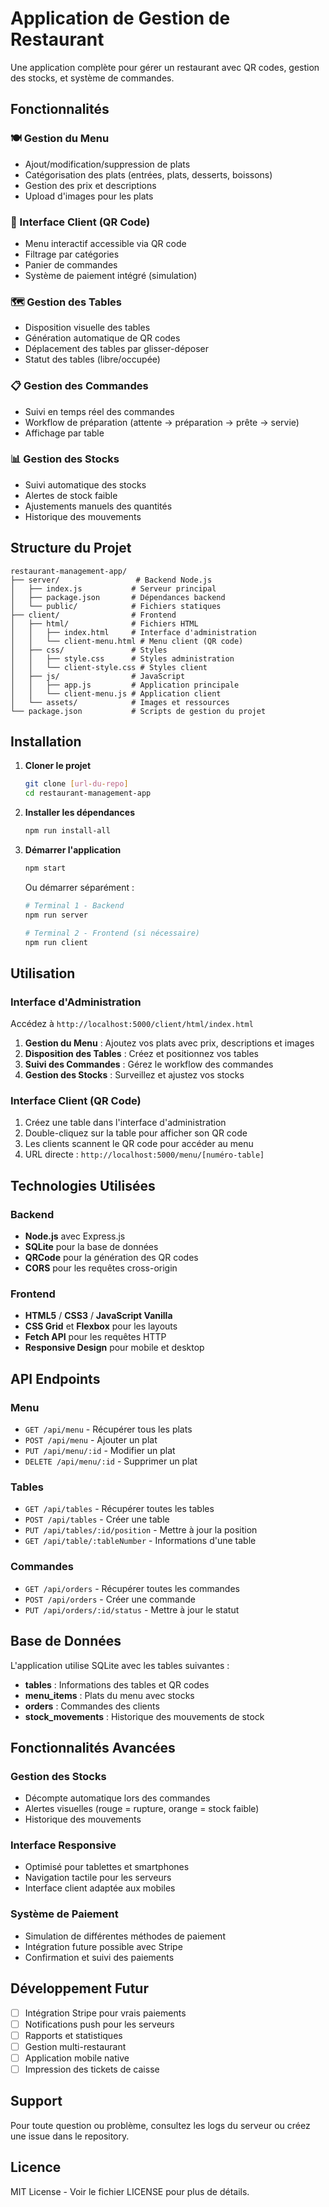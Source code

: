 # Application de Gestion de Restaurant

Une application complète pour gérer un restaurant avec QR codes, gestion des stocks, et système de commandes.

## Fonctionnalités

### 🍽️ Gestion du Menu
- Ajout/modification/suppression de plats
- Catégorisation des plats (entrées, plats, desserts, boissons)
- Gestion des prix et descriptions
- Upload d'images pour les plats

### 📱 Interface Client (QR Code)
- Menu interactif accessible via QR code
- Filtrage par catégories
- Panier de commandes
- Système de paiement intégré (simulation)

### 🗺️ Gestion des Tables
- Disposition visuelle des tables
- Génération automatique de QR codes
- Déplacement des tables par glisser-déposer
- Statut des tables (libre/occupée)

### 📋 Gestion des Commandes
- Suivi en temps réel des commandes
- Workflow de préparation (attente → préparation → prête → servie)
- Affichage par table

### 📊 Gestion des Stocks
- Suivi automatique des stocks
- Alertes de stock faible
- Ajustements manuels des quantités
- Historique des mouvements

## Structure du Projet

```
restaurant-management-app/
├── server/                 # Backend Node.js
│   ├── index.js           # Serveur principal
│   ├── package.json       # Dépendances backend
│   └── public/            # Fichiers statiques
├── client/                # Frontend
│   ├── html/              # Fichiers HTML
│   │   ├── index.html     # Interface d'administration
│   │   └── client-menu.html # Menu client (QR code)
│   ├── css/               # Styles
│   │   ├── style.css      # Styles administration
│   │   └── client-style.css # Styles client
│   ├── js/                # JavaScript
│   │   ├── app.js         # Application principale
│   │   └── client-menu.js # Application client
│   └── assets/            # Images et ressources
└── package.json           # Scripts de gestion du projet
```

## Installation

1. **Cloner le projet**
   ```bash
   git clone [url-du-repo]
   cd restaurant-management-app
   ```

2. **Installer les dépendances**
   ```bash
   npm run install-all
   ```

3. **Démarrer l'application**
   ```bash
   npm start
   ```

   Ou démarrer séparément :
   ```bash
   # Terminal 1 - Backend
   npm run server

   # Terminal 2 - Frontend (si nécessaire)
   npm run client
   ```

## Utilisation

### Interface d'Administration
Accédez à `http://localhost:5000/client/html/index.html`

1. **Gestion du Menu** : Ajoutez vos plats avec prix, descriptions et images
2. **Disposition des Tables** : Créez et positionnez vos tables
3. **Suivi des Commandes** : Gérez le workflow des commandes
4. **Gestion des Stocks** : Surveillez et ajustez vos stocks

### Interface Client (QR Code)
1. Créez une table dans l'interface d'administration
2. Double-cliquez sur la table pour afficher son QR code
3. Les clients scannent le QR code pour accéder au menu
4. URL directe : `http://localhost:5000/menu/[numéro-table]`

## Technologies Utilisées

### Backend
- **Node.js** avec Express.js
- **SQLite** pour la base de données
- **QRCode** pour la génération des QR codes
- **CORS** pour les requêtes cross-origin

### Frontend
- **HTML5** / **CSS3** / **JavaScript Vanilla**
- **CSS Grid** et **Flexbox** pour les layouts
- **Fetch API** pour les requêtes HTTP
- **Responsive Design** pour mobile et desktop

## API Endpoints

### Menu
- `GET /api/menu` - Récupérer tous les plats
- `POST /api/menu` - Ajouter un plat
- `PUT /api/menu/:id` - Modifier un plat
- `DELETE /api/menu/:id` - Supprimer un plat

### Tables
- `GET /api/tables` - Récupérer toutes les tables
- `POST /api/tables` - Créer une table
- `PUT /api/tables/:id/position` - Mettre à jour la position
- `GET /api/table/:tableNumber` - Informations d'une table

### Commandes
- `GET /api/orders` - Récupérer toutes les commandes
- `POST /api/orders` - Créer une commande
- `PUT /api/orders/:id/status` - Mettre à jour le statut

## Base de Données

L'application utilise SQLite avec les tables suivantes :

- **tables** : Informations des tables et QR codes
- **menu_items** : Plats du menu avec stocks
- **orders** : Commandes des clients
- **stock_movements** : Historique des mouvements de stock

## Fonctionnalités Avancées

### Gestion des Stocks
- Décompte automatique lors des commandes
- Alertes visuelles (rouge = rupture, orange = stock faible)
- Historique des mouvements

### Interface Responsive
- Optimisé pour tablettes et smartphones
- Navigation tactile pour les serveurs
- Interface client adaptée aux mobiles

### Système de Paiement
- Simulation de différentes méthodes de paiement
- Intégration future possible avec Stripe
- Confirmation et suivi des paiements

## Développement Futur

- [ ] Intégration Stripe pour vrais paiements
- [ ] Notifications push pour les serveurs
- [ ] Rapports et statistiques
- [ ] Gestion multi-restaurant
- [ ] Application mobile native
- [ ] Impression des tickets de caisse

## Support

Pour toute question ou problème, consultez les logs du serveur ou créez une issue dans le repository.

## Licence

MIT License - Voir le fichier LICENSE pour plus de détails.
